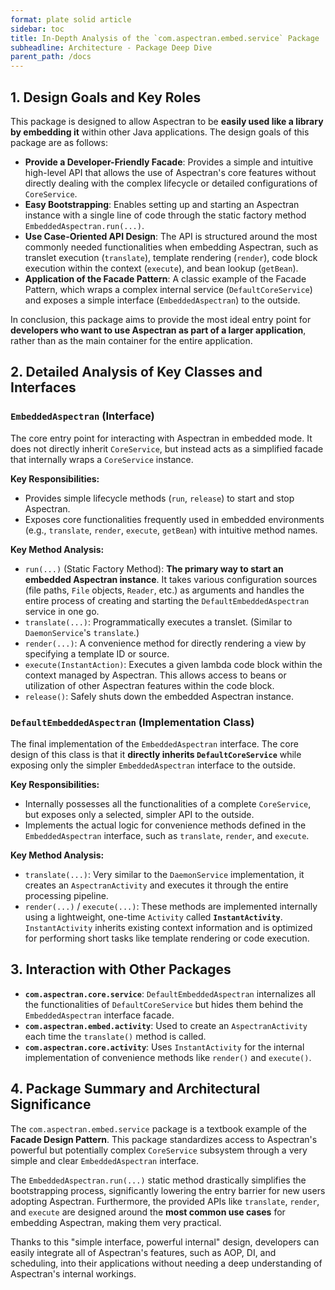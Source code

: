```yaml
---
format: plate solid article
sidebar: toc
title: In-Depth Analysis of the `com.aspectran.embed.service` Package
subheadline: Architecture - Package Deep Dive
parent_path: /docs
---
```


## 1. Design Goals and Key Roles

This package is designed to allow Aspectran to be **easily used like a library by embedding it** within other Java applications. The design goals of this package are as follows:

-   **Provide a Developer-Friendly Facade**: Provides a simple and intuitive high-level API that allows the use of Aspectran's core features without directly dealing with the complex lifecycle or detailed configurations of `CoreService`.
-   **Easy Bootstrapping**: Enables setting up and starting an Aspectran instance with a single line of code through the static factory method `EmbeddedAspectran.run(...)`.
-   **Use Case-Oriented API Design**: The API is structured around the most commonly needed functionalities when embedding Aspectran, such as translet execution (`translate`), template rendering (`render`), code block execution within the context (`execute`), and bean lookup (`getBean`).
-   **Application of the Facade Pattern**: A classic example of the Facade Pattern, which wraps a complex internal service (`DefaultCoreService`) and exposes a simple interface (`EmbeddedAspectran`) to the outside.

In conclusion, this package aims to provide the most ideal entry point for **developers who want to use Aspectran as part of a larger application**, rather than as the main container for the entire application.

## 2. Detailed Analysis of Key Classes and Interfaces

### `EmbeddedAspectran` (Interface)

The core entry point for interacting with Aspectran in embedded mode. It does not directly inherit `CoreService`, but instead acts as a simplified facade that internally wraps a `CoreService` instance.

**Key Responsibilities:**
-   Provides simple lifecycle methods (`run`, `release`) to start and stop Aspectran.
-   Exposes core functionalities frequently used in embedded environments (e.g., `translate`, `render`, `execute`, `getBean`) with intuitive method names.

**Key Method Analysis:**
-   `run(...)` (Static Factory Method): **The primary way to start an embedded Aspectran instance**. It takes various configuration sources (file paths, `File` objects, `Reader`, etc.) as arguments and handles the entire process of creating and starting the `DefaultEmbeddedAspectran` service in one go.
-   `translate(...)`: Programmatically executes a translet. (Similar to `DaemonService`'s `translate`.)
-   `render(...)`: A convenience method for directly rendering a view by specifying a template ID or source.
-   `execute(InstantAction)`: Executes a given lambda code block within the context managed by Aspectran. This allows access to beans or utilization of other Aspectran features within the code block.
-   `release()`: Safely shuts down the embedded Aspectran instance.

### `DefaultEmbeddedAspectran` (Implementation Class)

The final implementation of the `EmbeddedAspectran` interface. The core design of this class is that it **directly inherits `DefaultCoreService`** while exposing only the simpler `EmbeddedAspectran` interface to the outside.

**Key Responsibilities:**
-   Internally possesses all the functionalities of a complete `CoreService`, but exposes only a selected, simpler API to the outside.
-   Implements the actual logic for convenience methods defined in the `EmbeddedAspectran` interface, such as `translate`, `render`, and `execute`.

**Key Method Analysis:**
-   `translate(...)`: Very similar to the `DaemonService` implementation, it creates an `AspectranActivity` and executes it through the entire processing pipeline.
-   `render(...)` / `execute(...)`: These methods are implemented internally using a lightweight, one-time `Activity` called **`InstantActivity`**. `InstantActivity` inherits existing context information and is optimized for performing short tasks like template rendering or code execution.

## 3. Interaction with Other Packages

-   **`com.aspectran.core.service`**: `DefaultEmbeddedAspectran` internalizes all the functionalities of `DefaultCoreService` but hides them behind the `EmbeddedAspectran` interface facade.
-   **`com.aspectran.embed.activity`**: Used to create an `AspectranActivity` each time the `translate()` method is called.
-   **`com.aspectran.core.activity`**: Uses `InstantActivity` for the internal implementation of convenience methods like `render()` and `execute()`.

## 4. Package Summary and Architectural Significance

The `com.aspectran.embed.service` package is a textbook example of the **Facade Design Pattern**. This package standardizes access to Aspectran's powerful but potentially complex `CoreService` subsystem through a very simple and clear `EmbeddedAspectran` interface.

The `EmbeddedAspectran.run(...)` static method drastically simplifies the bootstrapping process, significantly lowering the entry barrier for new users adopting Aspectran. Furthermore, the provided APIs like `translate`, `render`, and `execute` are designed around the **most common use cases** for embedding Aspectran, making them very practical.

Thanks to this "simple interface, powerful internal" design, developers can easily integrate all of Aspectran's features, such as AOP, DI, and scheduling, into their applications without needing a deep understanding of Aspectran's internal workings.
